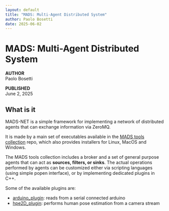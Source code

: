 ```yaml
---
layout: default
title: "MADS: Multi-Agent Distributed System"
author: Paolo Bosetti
date: 2025-06-02
---
```


# MADS: Multi-Agent Distributed System

**AUTHOR**  
Paolo Bosetti

**PUBLISHED**  
June 2, 2025

## What is it

MADS-NET is a simple framework for implementing a network of distributed agents that can exchange information via ZeroMQ.

It is made by a main set of executables available in the [MADS tools collection](https://github.com/MADS-NET/mads-tools-collection) repo, which also provides installers for Linux, MacOS and Windows.

The MADS tools collection includes a broker and a set of general purpose agents that can act as **sources, filters, or sinks**. The actual operations performed by agents can be customized either via scripting languages (using simple popen interface), or by implementing dedicated plugins in C++.

Some of the available plugins are:
- [arduino_plugin](#): reads from a serial connected arduino
- [hpe2D_plugin](#): performs human pose estimation from a camera stream
